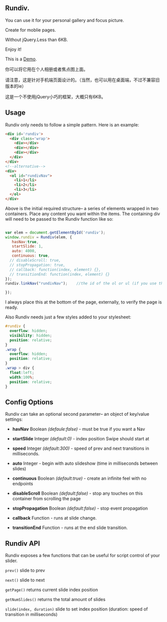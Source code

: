 ## Rundiv.
  You can use it for your personal gallery and focus picture.
  
  Create for moblie pages.
  
  Without jQuery.Less than 6KB.
  
  Enjoy it!

  This is a [Demo](http://1.rundiv.sinaapp.com/index.html).
  
  你可以将它用在个人相册或者焦点图上面。
  
  请注意，这是针对手机端页面设计的。（当然，也可以用在桌面端，不过不兼容旧版本的ie）
  
  这是一个不使用jQuery小巧的框架，大概只有6KB。
  
  
## Usage
Rundiv only needs to follow a simple pattern. Here is an example:

``` html
<div id='rundiv'>
  <div class='wrap'>
    <div></div>
    <div></div>
    <div></div>
  </div>
</div>
<!--alternative-->
<div>
  <ol id="rundivNav">  
    <li>1</li>
    <li>2</li>
    <li>3</li>
  </ol>
</div>
```

Above is the initial required structure– a series of elements wrapped in two containers. Place any content you want within the items. The containing div will need to be passed to the Rundiv function like so:

``` js

var elem = document.getElementById('rundiv');
window.rundiv = Rundiv(elem, {
   hasNav:true,
   startSlide: 1,
   auto: 4000,
   continuous: true,
  // disableScroll: true,
  // stopPropagation: true,
  // callback: function(index, element) {},
  // transitionEnd: function(index, element) {}
});
rundiv.linkNav("rundivNav");    //the id of the ol or ul (if you use this,please make sure hasNav:true) 

});
```

I always place this at the bottom of the page, externally, to verify the page is ready.

Also Rundiv needs just a few styles added to your stylesheet:

``` css
#rundiv {
  overflow: hidden;
  visibility: hidden;
  position: relative;
}
.wrap {
  overflow: hidden;
  position: relative;
}
.wrap > div {
  float:left;
  width:100%;
  position: relative;
}
```

## Config Options

Rundiv can take an optional second parameter– an object of key/value settings:

- **havNav** Boolean *(defaule:false)* - must be true if you want a Nav

- **startSlide** Integer *(default:0)* - index position Swipe should start at

-	**speed** Integer *(default:300)* - speed of prev and next transitions in milliseconds.

- **auto** Integer - begin with auto slideshow (time in milliseconds between slides)

- **continuous** Boolean *(default:true)* - create an infinite feel with no endpoints

- **disableScroll** Boolean *(default:false)* - stop any touches on this container from scrolling the page

- **stopPropagation** Boolean *(default:false)* - stop event propagation
 
-	**callback** Function - runs at slide change.

- **transitionEnd** Function - runs at the end slide transition.


## Rundiv API

Rundiv exposes a few functions that can be useful for script control of your slider.

`prev()` slide to prev

`next()` slide to next

`getPage()` returns current slide index position

`getNumSlides()` returns the total amount of slides

`slide(index, duration)` slide to set index position (duration: speed of transition in milliseconds)

